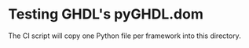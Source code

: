 # Testing GHDL's pyGHDL.dom

The CI script will copy one Python file per
framework into this directory.
